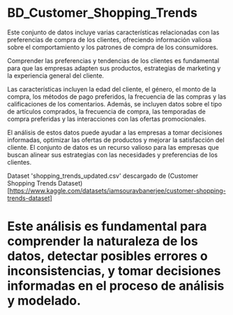 # BD_Customer_Shopping_Trends

Este conjunto de datos incluye varias características relacionadas con las preferencias de compra de los clientes, ofreciendo información valiosa sobre el comportamiento y los patrones de compra de los consumidores. 

Comprender las preferencias y tendencias de los clientes es fundamental para que las empresas adapten sus productos, estrategias de marketing y la experiencia general del cliente. 

Las características incluyen la edad del cliente, el género, el monto de la compra, los métodos de pago preferidos, la frecuencia de las compras y las calificaciones de los comentarios. Además, se incluyen datos sobre el tipo de artículos comprados, la frecuencia de compra, las temporadas de compra preferidas y las interacciones con las ofertas promocionales. 

El análisis de estos datos puede ayudar a las empresas a tomar decisiones informadas, optimizar las ofertas de productos y mejorar la satisfacción del cliente. El conjunto de datos es un recurso valioso para las empresas que buscan alinear sus estrategias con las necesidades y preferencias de los clientes.

Dataset 'shopping_trends_updated.csv' descargado de (Customer Shopping Trends Dataset)[https://www.kaggle.com/datasets/iamsouravbanerjee/customer-shopping-trends-dataset]
# Este análisis es fundamental para comprender la naturaleza de los datos, detectar posibles errores o inconsistencias, y tomar decisiones informadas en el proceso de análisis y modelado.



